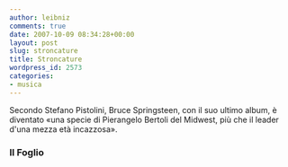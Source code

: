 ```yaml
---
author: leibniz
comments: true
date: 2007-10-09 08:34:28+00:00
layout: post
slug: stroncature
title: Stroncature
wordpress_id: 2573
categories:
- musica
---
```


Secondo Stefano Pistolini, Bruce Springsteen, con il suo ultimo album, è diventato «una specie di Pierangelo Bertoli del Midwest, più che il leader d'una mezza età incazzosa».


### Il Foglio
